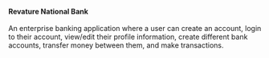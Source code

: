 <strong>Revature National Bank</strong>
<br>
<br>
An enterprise banking application where a user can create an account, login to their account, view/edit their profile information, create different bank accounts, transfer money between them, and make transactions.